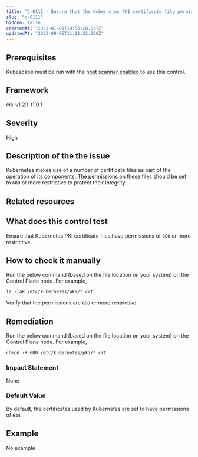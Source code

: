 ```yaml
---
title: "C-0111 - Ensure that the Kubernetes PKI certificate file permissions are set to 600 or more restrictive"
slug: "c-0111"
hidden: false
createdAt: "2023-01-09T10:56:28.537Z"
updatedAt: "2023-09-05T11:11:32.280Z"
---
```

## Prerequisites
Kubescape must be run with the [host scanner enabled](../scanning.md#the-host-scanner) to use this control.
## Framework
cis-v1.23-t1.0.1
## Severity
High
## Description of the the issue
Kubernetes makes use of a number of certificate files as part of the operation of its components. The permissions on these files should be set to `600` or more restrictive to protect their integrity.
## Related resources

## What does this control test
Ensure that Kubernetes PKI certificate files have permissions of `600` or more restrictive.
## How to check it manually
Run the below command (based on the file location on your system) on the Control Plane node. For example,

 
```
ls -laR /etc/kubernetes/pki/*.crt

```
 Verify that the permissions are `600` or more restrictive.
## Remediation
Run the below command (based on the file location on your system) on the Control Plane node. For example,

 
```
chmod -R 600 /etc/kubernetes/pki/*.crt

```
### Impact Statement
None
### Default Value
By default, the certificates used by Kubernetes are set to have permissions of `644`
## Example
No example